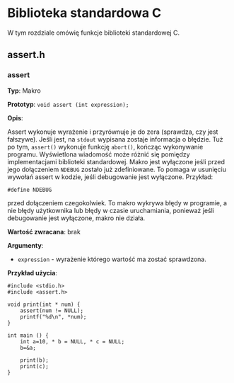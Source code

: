 
# Biblioteka standardowa C

W tym rozdziale omówię funkcje biblioteki standardowej C.

## assert.h

### assert

**Typ**: Makro

**Prototyp**: `void assert (int expression);`

**Opis**:

Assert wykonuje wyrażenie i przyrównuje je do zera (sprawdza, czy jest fałszywe). Jeśli jest, na `stdout` wypisana zostaje informacja o błędzie. Tuż po tym, `assert()` wykonuje funkcję `abort()`, kończąc wykonywanie programu. Wyświetlona wiadomość może różnić się pomiędzy implementacjami biblioteki standardowej. Makro jest wyłączone jeśli przed jego dołączeniem `NDEBUG` zostało już zdefiniowane. To pomaga w usunięciu wywołań assert w kodzie, jeśli debugowanie jest wyłączone. Przykład:

```
#define NDEBUG 
```

przed dołączeniem czegokolwiek.
To makro wykrywa błędy w programie, a nie błędy użytkownika lub błędy w czasie uruchamiania, ponieważ jeśli debugowanie jest wyłączone, makro nie działa.

**Wartość zwracana**: brak

**Argumenty**:
 * `expression` - wyrażenie którego wartość ma zostać sprawdzona.

**Przykład użycia**:

```
#include <stdio.h>
#include <assert.h>

void print(int * num) {
    assert(num != NULL);
    printf("%d\n", *num);
}

int main () {
    int a=10, * b = NULL, * c = NULL;
    b=&a;
    
    print(b);
    print(c);
}
```
